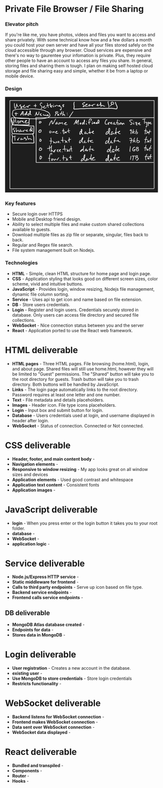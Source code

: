 # Private File Browser / File Sharing

### Elevator pitch

If you're like me, you have photos, videos and files you want to access and share privately. With some technical know how and a few dollars a month you could host your own server and have all your files stored safely on the cloud accessible through any browser. Cloud services are expensive and there's no way to gaurentee your infomation is private. Plus, they require other people to have an account to access any files you share. In general, storing files and sharing them is tough. I plan on making self hosted cloud storage and file sharing easy and simple, whether it be from a laptop or mobile device.

### Design

![Mock](mockup.png)

### Key features

- Secure login over HTTPS
- Mobile and Desktop friend design.
- Ability to select multiple files and make custom shared collections available to guests.
- Download multiple files as zip file or separate, singular, files back to back.
- Regular and Regex file search.
- File system management built on Nodejs.

### Technologies

- **HTML** - Simple, clean HTML structure for home page and login page.
- **CSS** - Application styling that looks good on different screen sizes, color scheme, vivid and intuitive buttons.
- **JavaScript** - Provides login, window resizing, Nodejs file management, dynamic file column sorting.
- **Service** - Uses api to get icon and name based on file extension.
- **DB** - Store users credentials.
- **Login** - Register and login users. Credentials securely stored in database. Only users can access file directory and secured file collections.
- **WebSocket** - Nice connection status between you and the server
- **React** - Application ported to use the React web framework.

# HTML deliverable

- **HTML pages** - Three HTML pages. File browsing (home.html), login, and about page. Shared files will still use home.html, however they will be limited to "Guest" permissions. The "Shared" button will take you to the root directory for guests. Trash button will take you to trash directory. Both buttons will be handled by JavaScript.
- **Links** - The login page automatically links to the root directory. Password requires at least one letter and one number.
- **Text** - File metadata and details placeholders.
- **Images** - Header icon. File type icons placeholders.
- **Login** - Input box and submit button for login.
- **Database** - Users credentials used at login, and username displayed in header after login.
- **WebSocket** - Status of connection. Connected or Not connected.

# CSS deliverable

- **Header, footer, and main content body** - 
- **Navigation elements** - 
- **Responsive to window resizing** - My app looks great on all window sizes and devices
- **Application elements** - Used good contrast and whitespace
- **Application text content** - Consistent fonts
- **Application images** - 

# JavaScript deliverable

- **login** - When you press enter or the login button it takes you to your root folder.
- **database** - 
- **WebSocket** - 
- **application logic** -

# Service deliverable

- **Node.js/Express HTTP service** - 
- **Static middleware for frontend** - 
- **Calls to third party endpoints** - Serve up icon based on file type.
- **Backend service endpoints** - 
- **Frontend calls service endpoints** - 

## DB deliverable

- **MongoDB Atlas database created** - 
- **Endpoints for data** - 
- **Stores data in MongoDB** - 

# Login deliverable

- **User registration** - Creates a new account in the database.
- **existing user** - 
- **Use MongoDB to store credentials** - Store login credentials
- **Restricts functionality** - 

# WebSocket deliverable

- **Backend listens for WebSocket connection** - 
- **Frontend makes WebSocket connection** - 
- **Data sent over WebSocket connection** - 
- **WebSocket data displayed** - 

# React deliverable

- **Bundled and transpiled** - 
- **Components** - 
- **Router** - 
- **Hooks** - 

